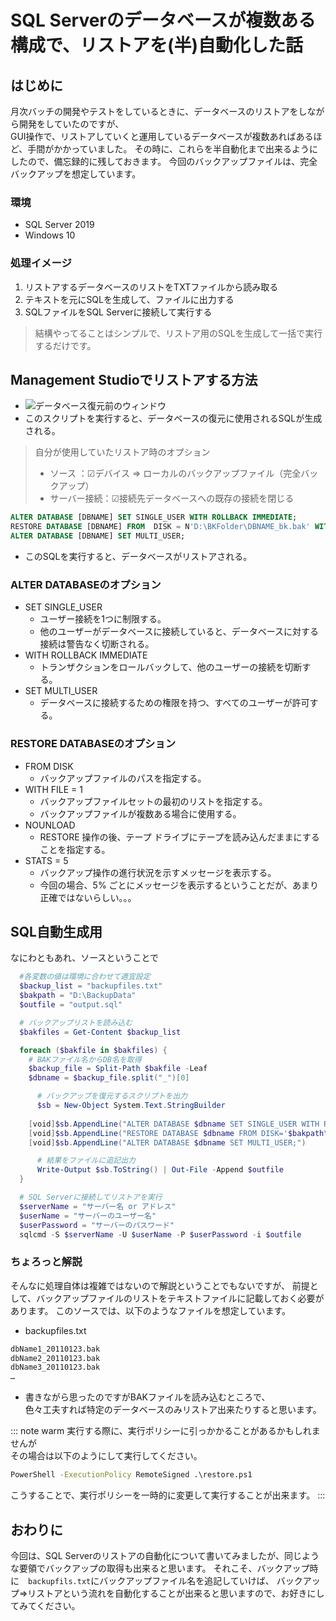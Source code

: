 # SQL Serverのデータベースが複数ある構成で、リストアを(半)自動化した話

## はじめに
月次バッチの開発やテストをしているときに、データベースのリストアをしながら開発をしていたのですが、  
GUI操作で、リストアしていくと運用しているデータベースが複数あればあるほど、手間がかかっていました。
その時に、これらを半自動化まで出来るようにしたので、備忘録的に残しておきます。
今回のバックアップファイルは、完全バックアップを想定しています。

### 環境
- SQL Server 2019
- Windows 10

### 処理イメージ

1. リストアするデータベースのリストをTXTファイルから読み取る
2. テキストを元にSQLを生成して、ファイルに出力する
3. SQLファイルをSQL Serverに接続して実行する

> 結構やってることはシンプルで、リストア用のSQLを生成して一括で実行するだけです。

## Management Studioでリストアする方法
- ![データベース復元前のウィンドウ](https://)
- このスクリプトを実行すると、データベースの復元に使用されるSQLが生成される。

> 自分が使用していたリストア時のオプション
> - ソース     ：☑デバイス ⇒ ローカルのバックアップファイル（完全バックアップ）
> - サーバー接続：☑接続先データベースへの既存の接続を閉じる

```sql
ALTER DATABASE [DBNAME] SET SINGLE_USER WITH ROLLBACK IMMEDIATE;
RESTORE DATABASE [DBNAME] FROM  DISK = N'D:\BKFolder\DBNAME_bk.bak' WITH  FILE = 1,  NOUNLOAD,  STATS = 5;
ALTER DATABASE [DBNAME] SET MULTI_USER;
```
- このSQLを実行すると、データベースがリストアされる。

### ALTER DATABASEのオプション
- SET SINGLE_USER 
    - ユーザー接続を1つに制限する。
    - 他のユーザーがデータベースに接続していると、データベースに対する接続は警告なく切断される。
- WITH ROLLBACK IMMEDIATE
    - トランザクションをロールバックして、他のユーザーの接続を切断する。
- SET MULTI_USER
  - データベースに接続するための権限を持つ、すべてのユーザーが許可する。

### RESTORE DATABASEのオプション
- FROM DISK  
    - バックアップファイルのパスを指定する。
- WITH FILE = 1
  - バックアップファイルセットの最初のリストを指定する。
  - バックアップファイルが複数ある場合に使用する。
- NOUNLOAD
  - RESTORE 操作の後、テープ ドライブにテープを読み込んだままにすることを指定する。
- STATS = 5
  - バックアップ操作の進行状況を示すメッセージを表示する。
  - 今回の場合、5% ごとにメッセージを表示するということだが、あまり正確ではないらしい。。。

## SQL自動生成用
なにわともあれ、ソースということで

```ps1
  #各変数の値は環境に合わせて適宜設定
  $backup_list = "backupfiles.txt"
  $bakpath = "D:\BackupData"
  $outfile = "output.sql"

  # バックアップリストを読み込む
  $bakfiles = Get-Content $backup_list

  foreach ($bakfile in $bakfiles) {
    # BAKファイル名からDB名を取得
    $backup_file = Split-Path $bakfile -Leaf
    $dbname = $backup_file.split("_")[0]

      # バックアップを復元するスクリプトを出力
      $sb = New-Object System.Text.StringBuilder
      
	[void]$sb.AppendLine("ALTER DATABASE $dbname SET SINGLE_USER WITH ROLLBACK IMMEDIATE;")
	[void]$sb.AppendLine("RESTORE DATABASE $dbname FROM DISK='$bakpath\$backup_file' WITH RECOVERY;")
	[void]$sb.AppendLine("ALTER DATABASE $dbname SET MULTI_USER;")

      # 結果をファイルに追記出力
      Write-Output $sb.ToString() | Out-File -Append $outfile
  }

  # SQL Serverに接続してリストアを実行
  $serverName = "サーバー名 or アドレス"
  $userName = "サーバーのユーザー名"
  $userPassword = "サーバーのパスワード"
  sqlcmd -S $serverName -U $userName -P $userPassword -i $outfile
```

### ちょろっと解説
そんなに処理自体は複雑ではないので解説ということでもないですが、
前提として、バックアップファイルのリストをテキストファイルに記載しておく必要があります。
このソースでは、以下のようなファイルを想定しています。

- backupfiles.txt
```txt
dbName1_20110123.bak
dbName2_20110123.bak
dbName3_20110123.bak
…
```
- 書きながら思ったのですがBAKファイルを読み込むところで、  
  色々工夫すれば特定のデータベースのみリストア出来たりすると思います。


::: note warm
実行する際に、実行ポリシーに引っかかることがあるかもしれませんが  
その場合は以下のようにして実行してください。

```cmd
PowerShell -ExecutionPolicy RemoteSigned .\restore.ps1
```

こうすることで、実行ポリシーを一時的に変更して実行することが出来ます。
:::

## おわりに
今回は、SQL Serverのリストアの自動化について書いてみましたが、同じような要領でバックアップの取得も出来ると思います。
それこそ、バックアップ時に　`backupfils.txt`にバックアップファイル名を追記していけば、
バックアップ⇒リストアという流れを自動化することが出来ると思いますので、お好きにしてみてください。
